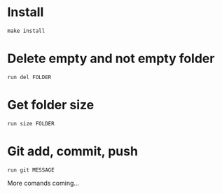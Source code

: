 # Install

```shell
make install
```

# Delete empty and not empty folder

```shell
run del FOLDER
```

# Get folder size

```shell
run size FOLDER
```

# Git add, commit, push
```shell
run git MESSAGE
```

More comands coming...